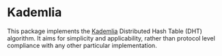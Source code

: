 # Kademlia

This package implements the [Kademlia](https://en.wikipedia.org/wiki/Kademlia) Distributed Hash Table (DHT) algorithm.
It aims for simplicity and applicability, rather than protocol level compliance with any other particular implementation.

